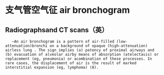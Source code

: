 # 支气管空气征 air bronchogram
## Radiographsand CT scans（英）
       —An air bronchogram is a pattern of air-filled (low-attenuation)bronchi on a background of opaque (high-attenuation) airless lung . The sign implies (a) patency of proximal airways and (b) evacuation of alveolar airby means of absorption (atelectasis) or replacement (eg, pneumonia) or acombination of these processes. In rare cases, the displacement of air is the result of marked interstitial expansion (eg, lymphoma) (8).
